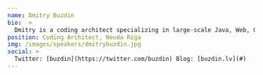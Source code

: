 ```yaml
---
name: Dmitry Buzdin
bio:  >
  Dmitry is a coding architect specializing in large-scale Java, Web, CI, Test Automation and Agile development. He has experience in banking, insurance and telecom industries. He is Java User Group Latvia and Test Automation Club co-founder and producer of Riga Dev Days conference. Dmitry leads a crowd of serial software craftsmen in Neueda Riga working on the next generation of continuous delivery tools.
position: Coding Architect, Neuda Riga
img: /images/speakers/dmitrybuzdin.jpg
social: >
  Twitter: [buzdin](https://twitter.com/buzdin) Blog: [buzdin.lv](#)
---
```

